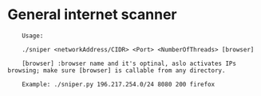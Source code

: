 # General internet scanner
        Usage:
        
        ./sniper <networkAddress/CIDR> <Port> <NumberOfThreads> [browser]
        
        [browser] :browser name and it's optinal, aslo activates IPs browsing; make sure [browser] is callable from any directory.
        
        Example: ./sniper.py 196.217.254.0/24 8080 200 firefox

